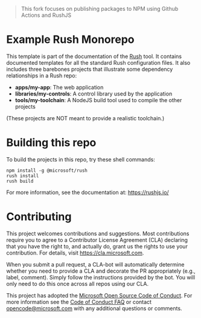 > This fork focuses on publishing packages to NPM using Github Actions and RushJS

# Example Rush Monorepo

This template is part of the documentation of the [Rush](https://rushjs.io/) tool.
It contains documented templates for all the standard Rush configuration files.
It also includes three barebones projects that illustrate some dependency
relationships in a Rush repo:

- **apps/my-app**: The web application
- **libraries/my-controls**: A control library used by the application
- **tools/my-toolchain**: A NodeJS build tool used to compile the other projects

(These projects are NOT meant to provide a realistic toolchain.)


# Building this repo

To build the projects in this repo, try these shell commands:

```
npm install -g @microsoft/rush
rush install
rush build
```

For more information, see the documentation at:  https://rushjs.io/


# Contributing

This project welcomes contributions and suggestions.  Most contributions require you to agree to a
Contributor License Agreement (CLA) declaring that you have the right to, and actually do, grant us
the rights to use your contribution. For details, visit https://cla.microsoft.com.

When you submit a pull request, a CLA-bot will automatically determine whether you need to provide
a CLA and decorate the PR appropriately (e.g., label, comment). Simply follow the instructions
provided by the bot. You will only need to do this once across all repos using our CLA.

This project has adopted the [Microsoft Open Source Code of Conduct](https://opensource.microsoft.com/codeofconduct/).
For more information see the [Code of Conduct FAQ](https://opensource.microsoft.com/codeofconduct/faq/) or
contact [opencode@microsoft.com](mailto:opencode@microsoft.com) with any additional questions or comments.
